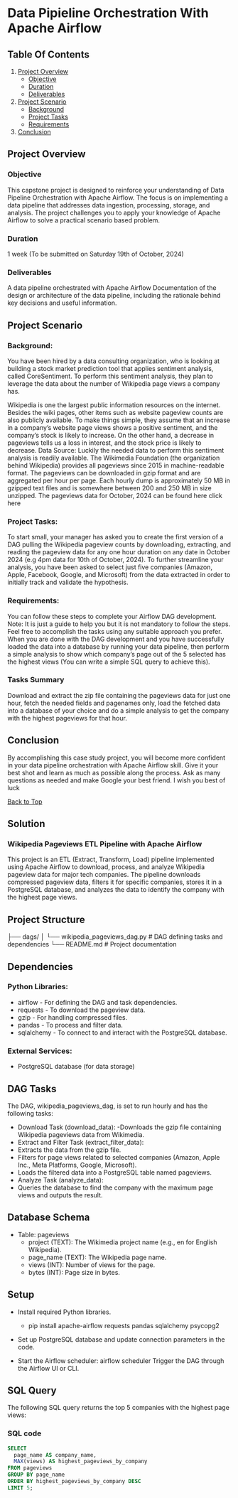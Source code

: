 # Data Pipieline Orchestration With Apache Airflow

## Table Of Contents
1. [Project Overview](#Project-Overview)
   * [Objective](#Objective)
   * [Duration](#duration)
   * [Deliverables](#Deliverables)
2. [Project Scenario](#Project-Scenario)
   * [Background](#Background)
   * [Project Tasks](#Project-Tasks)
   * [Requirements](#Requirements)
3. [Conclusion](#Conclusion)

## Project Overview
### Objective
This capstone project is designed to reinforce your understanding of Data Pipeline Orchestration with Apache Airflow. The focus is on implementing a data pipeline that addresses data ingestion, processing, storage, and analysis. The project challenges you to apply your knowledge of Apache Airflow to solve a practical scenario based problem.

### Duration
1 week (To be submitted on Saturday 19th of October, 2024)

### Deliverables
A data pipeline orchestrated with Apache Airflow
Documentation of the design or architecture of the data pipeline, including the rationale behind key decisions and useful information.

## Project Scenario
### Background:
You have been hired by a data consulting organization, who is looking at building a stock market prediction tool that applies sentiment analysis, called CoreSentiment. To perform this sentiment analysis, they plan to leverage the data about the number of Wikipedia page views a company has.

Wikipedia is one the largest public information resources on the internet. Besides the wiki pages, other items such as website pageview counts are also publicly available. To make things simple, they assume that an increase in a company’s website page views shows a positive sentiment, and the company’s stock is likely to increase. On the other hand, a decrease in pageviews tells us a loss in interest, and the stock price is likely to decrease. Data Source: Luckily the needed data to perform this sentiment analysis is readily available. The Wikimedia Foundation (the organization behind Wikipedia) provides all pageviews since 2015 in machine-readable format. The pageviews can be downloaded in gzip format and are aggregated per hour per page. Each hourly dump is approximately 50 MB in gzipped text files and is somewhere between 200 and 250 MB in size unzipped. The pageviews data for October, 2024 can be found here click here

### Project Tasks:
To start small, your manager has asked you to create the first version of a DAG pulling the Wikipedia pageview counts by downloading, extracting, and reading the pageview data for any one hour duration on any date in October 2024 (e.g 4pm data for 10th of October, 2024). To further streamline your analysis, you have been asked to select just five companies (Amazon, Apple, Facebook, Google, and Microsoft) from the data extracted in order to initially track and validate the hypothesis.

### Requirements:
You can follow these steps to complete your Airflow DAG development. Note: It is just a guide to help you but it is not mandatory to follow the steps. Feel free to accomplish the tasks using any suitable approach you prefer. When you are done with the DAG development and you have successfully loaded the data into a database by running your data pipeline, then perform a simple analysis to show which company’s page out of the 5 selected has the highest views (You can write a simple SQL query to achieve this).

### Tasks Summary
Download and extract the zip file containing the pageviews data for just one hour, fetch the needed fields and pagenames only, load the fetched data into a database of your choice and do a simple analysis to get the company with the highest pageviews for that hour.

## Conclusion
By accomplishing this case study project, you will become more confident in your data pipeline orchestration with Apache Airflow skill. Give it your best shot and learn as much as possible along the process. Ask as many questions as needed and make Google your best friend. I wish you best of luck

[Back to Top](#Table-Of-Contents)

## Solution
### Wikipedia Pageviews ETL Pipeline with Apache Airflow
This project is an ETL (Extract, Transform, Load) pipeline implemented using Apache Airflow to download, process, and analyze Wikipedia pageview data for major tech companies. The pipeline downloads compressed pageview data, filters it for specific companies, stores it in a PostgreSQL database, and analyzes the data to identify the company with the highest page views.

## Project Structure
├── dags/
│   └── wikipedia_pageviews_dag.py   # DAG defining tasks and dependencies
└── README.md                        # Project documentation

## Dependencies
### Python Libraries:

- airflow - For defining the DAG and task dependencies.
- requests - To download the pageview data.
- gzip - For handling compressed files.
- pandas - To process and filter data.
- sqlalchemy - To connect to and interact with the PostgreSQL database.

### External Services:
- PostgreSQL database (for data storage)

## DAG Tasks
The DAG, wikipedia_pageviews_dag, is set to run hourly and has the following tasks:

- Download Task (download_data):
  -Downloads the gzip file containing Wikipedia pageviews data from Wikimedia.
- Extract and Filter Task (extract_filter_data):
 - Extracts the data from the gzip file.
 - Filters for page views related to selected companies (Amazon, Apple Inc., Meta Platforms, Google, Microsoft).
 - Loads the filtered data into a PostgreSQL table named pageviews.
- Analyze Task (analyze_data): 
 - Queries the database to find the company with the maximum page views and outputs the result.

## Database Schema
- Table: pageviews
  - project (TEXT): The Wikimedia project name (e.g., en for English Wikipedia).
  - page_name (TEXT): The Wikipedia page name.
  - views (INT): Number of views for the page.
  - bytes (INT): Page size in bytes.

## Setup
- Install required Python libraries.
  - pip install apache-airflow requests pandas sqlalchemy psycopg2
-  Set up PostgreSQL database and update connection parameters in the code.

- Start the Airflow scheduler:
airflow scheduler
Trigger the DAG through the Airflow UI or CLI.

## SQL Query
The following SQL query returns the top 5 companies with the highest page views:

### SQL code
```sql
SELECT
  page_name AS company_name,
  MAX(views) AS highest_pageviews_by_company
FROM pageviews
GROUP BY page_name
ORDER BY highest_pageviews_by_company DESC
LIMIT 5;
```


